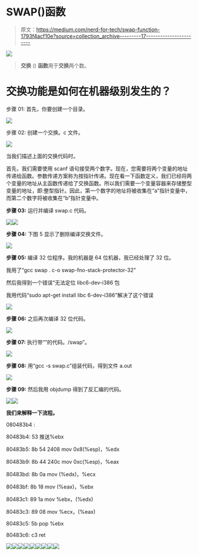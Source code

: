 # SWAP()函数

> 原文：<https://medium.com/nerd-for-tech/swap-function-1793f4acf10e?source=collection_archive---------17----------------------->

![](img/861ed732be48b8fa7a113cac10d96cf6.png)

> **交换** () **函数**用于**交换**两个数。

# 交换功能是如何在机器级别发生的？

步骤 01: 首先，你要创建一个目录。

![](img/bb24f70c8fc1ad9b559b7539604e85f1.png)

步骤 02: 创建一个交换。c 文件。

![](img/cc383fbb7c69a0bc9ae2541ae10d029e.png)

当我们描述上面的交换代码时。

首先，我们需要使用 scanf 语句接受两个数字。现在，您需要将两个变量的地址传递给函数。参数传递方案称为按指针传递。现在看一下函数定义，我们已经将两个变量的地址从主函数传递给了交换函数。所以我们需要一个变量容器来存储整型变量的地址，即:整型指针。因此，第一个数字的地址将被收集在“a”指针变量中，而第二个数字将被收集在“b”指针变量中。

**步骤 03:** 运行并编译 swap.c 代码。

![](img/b183a3c7694f8f9501125ed2dafd521d.png)![](img/7a6a522911ab5f5d00dd44c890bcbbfa.png)

**步骤 04:** 下图 5 显示了删除编译交换文件。

![](img/f4fd0e8f844fb51423437d87c9f545a8.png)

**步骤 05:** 编译 32 位程序。我的机器是 64 位机器，我已经处理了 32 位。

我用了“gcc swap . c-o swap-fno-stack-protector-32”

然后我得到一个错误“无法定位 libc6-dev-i386 包

我用代码“sudo apt-get install libc 6-dev-i386”解决了这个错误

![](img/002144425dbacc1f7f11607e8d2c2ad1.png)

**步骤 06:** 之后再次编译 32 位代码。

![](img/792902da056e1a26139db7d41c37cf12.png)

**步骤 07:** 执行带“”的代码。/swap”。

![](img/eea7682fe72b5a4867c4dbacf82a8578.png)

**步骤 08:** 用“gcc -s swap.c”组装代码，得到文件 a.out

![](img/9fb0340ededa31a2091dea3720018616.png)

**步骤 09:** 然后我用 objdump 得到了反汇编的代码。

![](img/252ecb16985a2d4d88ea1faef040317f.png)![](img/27933fcf5a816e53fc8248859477d8cf.png)

**我们来解释一下流程。**

080483b4 <swap>:</swap>

80483b4: 53 推送%ebx

80483b5: 8b 54 2408 mov 0x8(%esp)，%edx

80483b9: 8b 44 240c mov 0xc(%esp)，%eax

80483bd: 8b 0a mov (%edx)，%ecx

80483bf: 8b 18 mov (%eax)，%ebx

80483c1: 89 1a mov %ebx，(%edx)

80483c3: 89 08 mov %ecx，(%eax)

80483c5: 5b pop %ebx

80483c6: c3 ret

![](img/80589a6891964c56105b41b50bd26afd.png)![](img/ce8b2fc3fa26f37fde8ff9fbb53347d1.png)![](img/7ae0f31c702c4c4220c387a75734369f.png)![](img/7cf5663481f7aa683158472354bdc479.png)![](img/f2f70c885d368bac3492467b173fbed2.png)![](img/fa2472df8a564bb435f055153259ae84.png)![](img/c5c4718868b7332fc23b935d5480b233.png)![](img/a07cdc99af59a9e2af4b64e5802817eb.png)![](img/872fc8cc73ef85641e9437699395a2df.png)